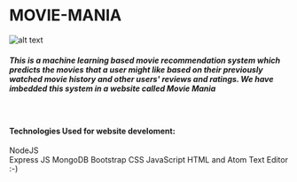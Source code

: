 # MOVIE-MANIA
![alt text](https://ksedunovs.files.wordpress.com/2015/12/025.png)


##### This is a machine learning based movie recommendation system which predicts the movies that a user might like based on their previously watched movie history and other users' reviews and ratings. We have imbedded this system in a website called Movie Mania
&nbsp;
#### Technologies Used for website develoment:
  NodeJS     
  Express JS
  MongoDB
  Bootstrap
  CSS
  JavaScript
  HTML
  and Atom Text Editor :-)




 
